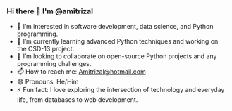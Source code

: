 ### Hi there 👋 I'm @amitrizal

- 👀 I’m interested in software development, data science, and Python programming.
- 🌱 I’m currently learning advanced Python techniques and working on the CSD-13 project.
- 💞️ I’m looking to collaborate on open-source Python projects and any programming challenges.
- 📫 How to reach me: [Amitrizal@hotmail.com](mailto:Amitrizal@hotmail.com)
- 😄 Pronouns: He/Him
- ⚡ Fun fact: I love exploring the intersection of technology and everyday life, from databases to web development.
